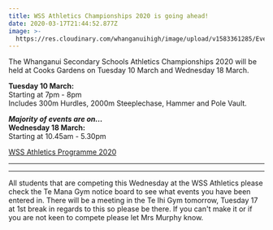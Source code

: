 ```yaml
---
title: WSS Athletics Championships 2020 is going ahead!
date: 2020-03-17T21:44:52.877Z
image: >-
  https://res.cloudinary.com/whanganuihigh/image/upload/v1583361285/Events/download.jpg
---
```

The Whanganui Secondary Schools Athletics Championships 2020 will be held at Cooks Gardens on Tuesday 10 March and Wednesday 18 March.

**Tuesday 10 March:**  
Starting at 7pm - 8pm  
Includes 300m Hurdles, 2000m Steeplechase, Hammer and Pole Vault.

***Majority of events are on...***  
**Wednesday 18 March:**  
Starting at 10.45am - 5.30pm

[WSS Athletics Programme 2020](https://res.cloudinary.com/whanganuihigh/image/upload/v1583356434/Events/WSS_Athletics_Programme_2020.pdf)  


_______
____

All students that are competing this Wednesday at the WSS Athletics please check the Te Mana Gym notice board to see what events you have been entered in. There will be a meeting in the Te Ihi Gym tomorrow, Tuesday 17 at 1st break in regards to this so please be there. If you can't make it or if you are not keen to compete please let Mrs Murphy know.